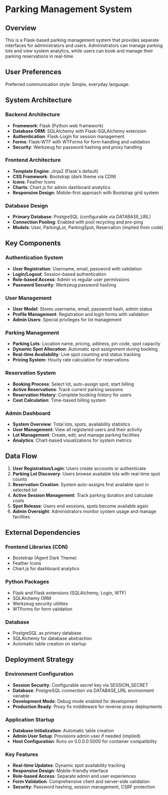 # Parking Management System

## Overview

This is a Flask-based parking management system that provides separate interfaces for administrators and users. Administrators can manage parking lots and view system analytics, while users can book and manage their parking reservations in real-time.

## User Preferences

Preferred communication style: Simple, everyday language.

## System Architecture

### Backend Architecture
- **Framework**: Flask (Python web framework)
- **Database ORM**: SQLAlchemy with Flask-SQLAlchemy extension
- **Authentication**: Flask-Login for session management
- **Forms**: Flask-WTF with WTForms for form handling and validation
- **Security**: Werkzeug for password hashing and proxy handling

### Frontend Architecture
- **Template Engine**: Jinja2 (Flask's default)
- **CSS Framework**: Bootstrap (dark theme via CDN)
- **Icons**: Feather Icons
- **Charts**: Chart.js for admin dashboard analytics
- **Responsive Design**: Mobile-first approach with Bootstrap grid system

### Database Design
- **Primary Database**: PostgreSQL (configurable via DATABASE_URL)
- **Connection Pooling**: Enabled with pool recycling and pre-ping
- **Models**: User, ParkingLot, ParkingSpot, Reservation (implied from code)

## Key Components

### Authentication System
- **User Registration**: Username, email, password with validation
- **Login/Logout**: Session-based authentication
- **Role-based Access**: Admin vs regular user permissions
- **Password Security**: Werkzeug password hashing

### User Management
- **User Model**: Stores username, email, password hash, admin status
- **Profile Management**: Registration and login forms with validation
- **Admin Users**: Special privileges for lot management

### Parking Management
- **Parking Lots**: Location name, pricing, address, pin code, spot capacity
- **Dynamic Spot Allocation**: Automatic spot assignment during booking
- **Real-time Availability**: Live spot counting and status tracking
- **Pricing System**: Hourly rate calculation for reservations

### Reservation System
- **Booking Process**: Select lot, auto-assign spot, start billing
- **Active Reservations**: Track current parking sessions
- **Reservation History**: Complete booking history for users
- **Cost Calculation**: Time-based billing system

### Admin Dashboard
- **System Overview**: Total lots, spots, availability statistics
- **User Management**: View all registered users and their activity
- **Lot Management**: Create, edit, and manage parking facilities
- **Analytics**: Chart-based visualizations for system metrics

## Data Flow

1. **User Registration/Login**: Users create accounts or authenticate
2. **Parking Lot Discovery**: Users browse available lots with real-time spot counts
3. **Reservation Creation**: System auto-assigns first available spot in selected lot
4. **Active Session Management**: Track parking duration and calculate costs
5. **Spot Release**: Users end sessions, spots become available again
6. **Admin Oversight**: Administrators monitor system usage and manage facilities

## External Dependencies

### Frontend Libraries (CDN)
- Bootstrap (Agent Dark Theme)
- Feather Icons
- Chart.js for dashboard analytics

### Python Packages
- Flask and Flask extensions (SQLAlchemy, Login, WTF)
- SQLAlchemy ORM
- Werkzeug security utilities
- WTForms for form validation

### Database
- PostgreSQL as primary database
- SQLAlchemy for database abstraction
- Automatic table creation on startup

## Deployment Strategy

### Environment Configuration
- **Session Security**: Configurable secret key via SESSION_SECRET
- **Database**: PostgreSQL connection via DATABASE_URL environment variable
- **Development Mode**: Debug mode enabled for development
- **Production Ready**: Proxy fix middleware for reverse proxy deployments

### Application Startup
- **Database Initialization**: Automatic table creation
- **Admin User Setup**: Provisions admin user if needed (implied)
- **Host Configuration**: Runs on 0.0.0.0:5000 for container compatibility

### Key Features
- **Real-time Updates**: Dynamic spot availability tracking
- **Responsive Design**: Mobile-friendly interface
- **Role-based Access**: Separate admin and user experiences
- **Form Validation**: Comprehensive client and server-side validation
- **Security**: Password hashing, session management, CSRF protection